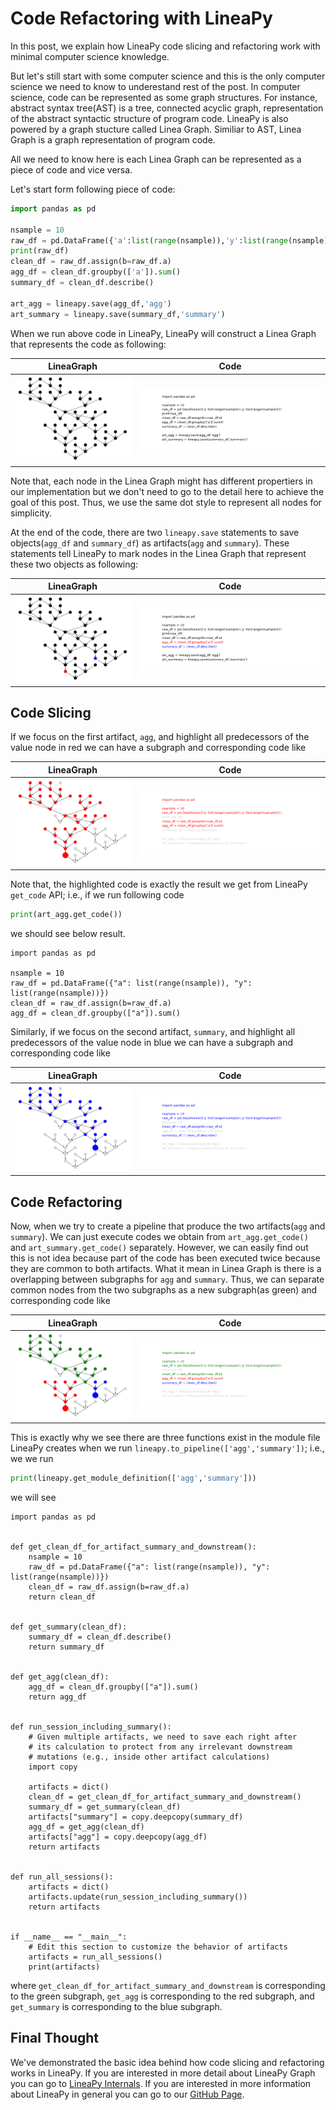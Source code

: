# Code Refactoring with LineaPy

In this post, we explain how LineaPy code slicing and refactoring work with minimal computer science knowledge.

But let's still start with some computer science and this is the only computer science we need to know to underestand rest of the post. In computer science, code can be represented as some graph structures. 
For instance, abstract syntax tree(AST) is a tree, connected acyclic graph, representation of the abstract syntactic structure of program code. LineaPy is also powered by a graph stucture called Linea Graph. Similiar to AST, Linea Graph is a graph representation of program code.

All we need to know here is each Linea Graph can be represented as a piece of code and vice versa.

Let's start form following piece of code:

``` python
import pandas as pd

nsample = 10
raw_df = pd.DataFrame({'a':list(range(nsample)),'y':list(range(nsample))})
print(raw_df)
clean_df = raw_df.assign(b=raw_df.a)
agg_df = clean_df.groupby(['a']).sum()
summary_df = clean_df.describe()

art_agg = lineapy.save(agg_df,'agg')
art_summary = lineapy.save(summary_df,'summary')
```

When we run above code in LineaPy, LineaPy will construct a Linea Graph that represents the code as following:

| LineaGraph | Code |
:-----------------:|:-----------------------:|
![](session_graph.png) | ![](session_graph_code.png)  

Note that, each node in the Linea Graph might has different propertiers in our implementation but we don't need to go to the detail here to achieve the goal of this post. 
Thus, we use the same dot style to represent all nodes for simplicity.

At the end of the code, there are two `lineapy.save` statements to save objects(`agg_df` and `summary_df`) as artifacts(`agg` and `summary`).
These statements tell LineaPy to mark nodes in the Linea Graph that represent these two objects as following:

| LineaGraph | Code |
:-----------------:|:-----------------------:|
![](art1_node.png) | ![](art1_node_code.png)

## Code Slicing

If we focus on the first artifact, `agg`, and highlight all predecessors of the value node in red we can have a subgraph and corresponding code like

| LineaGraph | Code |
:-----------------:|:-----------------------:|
![](art1_graph.png) | ![](art1_graph_code.png)  

Note that, the highlighted code is exactly the result we get from LineaPy `get_code` API; i.e., if we run following code

``` python
print(art_agg.get_code())
```

we should see below result.

``` output
import pandas as pd

nsample = 10
raw_df = pd.DataFrame({"a": list(range(nsample)), "y": list(range(nsample))})
clean_df = raw_df.assign(b=raw_df.a)
agg_df = clean_df.groupby(["a"]).sum()
```

Similarly, if we focus on the second artifact, `summary`, and highlight all predecessors of the value node in blue we can have a subgraph and corresponding code like

| LineaGraph | Code |
:-----------------:|:-----------------------:|
![](art2_graph.png) | ![](art2_graph_code.png)  

## Code Refactoring

Now, when we try to create a pipeline that produce the two artifacts(`agg` and `summary`). 
We can just execute codes we obtain from `art_agg.get_code()` and `art_summary.get_code()` separately.
However, we can easily find out this is not idea because part of the code has been executed twice because they are common to both artifacts. 
What it mean in Linea Graph is there is a overlapping between subgraphs for `agg` and `summary`. 
Thus, we can separate common nodes from the two subgraphs as a new subgraph(as green) and corresponding code like

| LineaGraph | Code |
:-----------------:|:-----------------------:|
![](combine_graph.png) | ![](combine_graph_code.png)  

This is exactly why we see there are three functions exist in the module file LineaPy creates when we run `lineapy.to_pipeline(['agg','summary'])`; i.e., we we run

``` python
print(lineapy.get_module_definition(['agg','summary']))
```

we will see

```
import pandas as pd


def get_clean_df_for_artifact_summary_and_downstream():
    nsample = 10
    raw_df = pd.DataFrame({"a": list(range(nsample)), "y": list(range(nsample))})
    clean_df = raw_df.assign(b=raw_df.a)
    return clean_df


def get_summary(clean_df):
    summary_df = clean_df.describe()
    return summary_df


def get_agg(clean_df):
    agg_df = clean_df.groupby(["a"]).sum()
    return agg_df


def run_session_including_summary():
    # Given multiple artifacts, we need to save each right after
    # its calculation to protect from any irrelevant downstream
    # mutations (e.g., inside other artifact calculations)
    import copy

    artifacts = dict()
    clean_df = get_clean_df_for_artifact_summary_and_downstream()
    summary_df = get_summary(clean_df)
    artifacts["summary"] = copy.deepcopy(summary_df)
    agg_df = get_agg(clean_df)
    artifacts["agg"] = copy.deepcopy(agg_df)
    return artifacts


def run_all_sessions():
    artifacts = dict()
    artifacts.update(run_session_including_summary())
    return artifacts


if __name__ == "__main__":
    # Edit this section to customize the behavior of artifacts
    artifacts = run_all_sessions()
    print(artifacts)
```

where `get_clean_df_for_artifact_summary_and_downstream` is corresponding to the green subgraph, `get_agg` is corresponding to the red subgraph, and `get_summary` is corresponding to the blue subgraph.

## Final Thought

We've demonstrated the basic idea behind how code slicing and refactoring works in LineaPy. 
If you are interested in more detail about LineaPy Graph you can go to 
[LineaPy Internals](https://docs.lineapy.org/en/latest/references/internals.html). 
If you are interested in more information about LineaPy in general you can go to our [GitHub Page](https://github.com/LineaLabs/lineapy).



